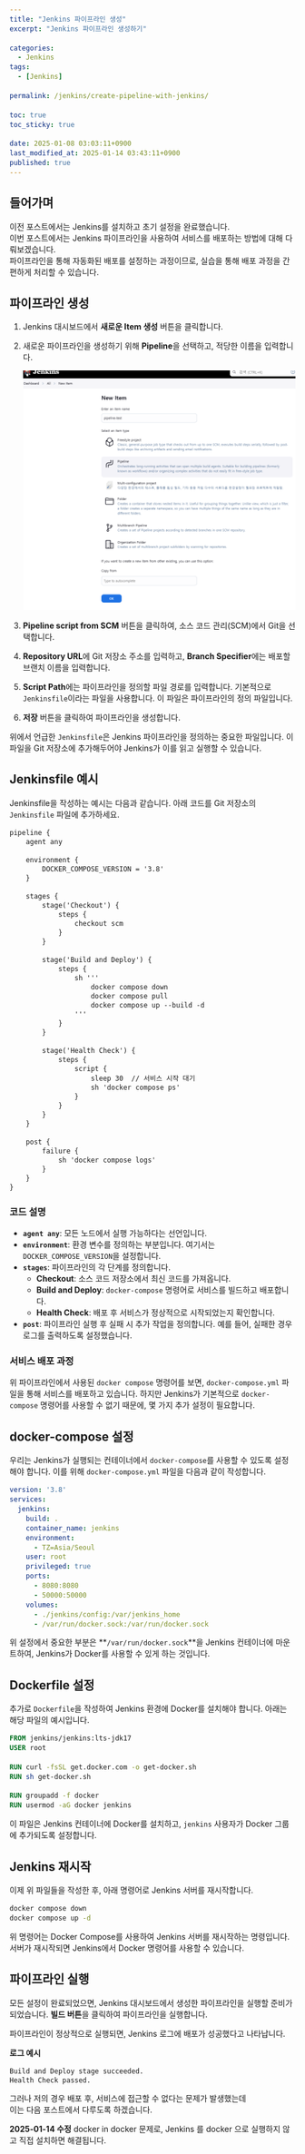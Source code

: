 ```yaml
---
title: "Jenkins 파이프라인 생성"
excerpt: "Jenkins 파이프라인 생성하기" 

categories:
  - Jenkins
tags:
  - [Jenkins]

permalink: /jenkins/create-pipeline-with-jenkins/

toc: true
toc_sticky: true

date: 2025-01-08 03:03:11+0900
last_modified_at: 2025-01-14 03:43:11+0900
published: true
---
```


## **들어가며**
이전 포스트에서는 Jenkins를 설치하고 초기 설정을 완료했습니다.  
이번 포스트에서는 Jenkins 파이프라인을 사용하여 서비스를 배포하는 방법에 대해 다뤄보겠습니다.  
파이프라인을 통해 자동화된 배포를 설정하는 과정이므로, 실습을 통해 배포 과정을 간편하게 처리할 수 있습니다.

## **파이프라인 생성**

1. Jenkins 대시보드에서 **새로운 Item 생성** 버튼을 클릭합니다.
2. 새로운 파이프라인을 생성하기 위해 **Pipeline**을 선택하고, 적당한 이름을 입력합니다.

   ![파이프라인 생성](/assets/images/posts_img/devops/jenkins/create_pipeline.png)

3. **Pipeline script from SCM** 버튼을 클릭하여, 소스 코드 관리(SCM)에서 Git을 선택합니다.
4. **Repository URL**에 Git 저장소 주소를 입력하고, **Branch Specifier**에는 배포할 브랜치 이름을 입력합니다.

5. **Script Path**에는 파이프라인을 정의할 파일 경로를 입력합니다. 기본적으로 `Jenkinsfile`이라는 파일을 사용합니다. 이 파일은 파이프라인의 정의 파일입니다.

6. **저장** 버튼을 클릭하여 파이프라인을 생성합니다.

위에서 언급한 `Jenkinsfile`은 Jenkins 파이프라인을 정의하는 중요한 파일입니다. 이 파일을 Git 저장소에 추가해두어야 Jenkins가 이를 읽고 실행할 수 있습니다.

## **Jenkinsfile 예시**

Jenkinsfile을 작성하는 예시는 다음과 같습니다. 아래 코드를 Git 저장소의 `Jenkinsfile` 파일에 추가하세요.

```Jenkinsfile
pipeline {
    agent any
    
    environment {
        DOCKER_COMPOSE_VERSION = '3.8'
    }
    
    stages {
        stage('Checkout') {
            steps {
                checkout scm
            }
        }
        
        stage('Build and Deploy') {
            steps {
                sh '''
                    docker compose down
                    docker compose pull
                    docker compose up --build -d
                '''
            }
        }
        
        stage('Health Check') {
            steps {
                script {
                    sleep 30  // 서비스 시작 대기
                    sh 'docker compose ps'
                }
            }
        }
    }
    
    post {
        failure {
            sh 'docker compose logs'
        }
    }
}
```

### **코드 설명**
- **`agent any`**: 모든 노드에서 실행 가능하다는 선언입니다.
- **`environment`**: 환경 변수를 정의하는 부분입니다. 여기서는 `DOCKER_COMPOSE_VERSION`을 설정합니다.
- **`stages`**: 파이프라인의 각 단계를 정의합니다.
    - **Checkout**: 소스 코드 저장소에서 최신 코드를 가져옵니다.
    - **Build and Deploy**: `docker-compose` 명령어로 서비스를 빌드하고 배포합니다.
    - **Health Check**: 배포 후 서비스가 정상적으로 시작되었는지 확인합니다.
- **`post`**: 파이프라인 실행 후 실패 시 추가 작업을 정의합니다. 예를 들어, 실패한 경우 로그를 출력하도록 설정했습니다.

### **서비스 배포 과정**

위 파이프라인에서 사용된 `docker compose` 명령어를 보면, `docker-compose.yml` 파일을 통해 서비스를 배포하고 있습니다. 하지만 Jenkins가 기본적으로 `docker-compose` 명령어를 사용할 수 없기 때문에, 몇 가지 추가 설정이 필요합니다.

## **docker-compose 설정**

우리는 Jenkins가 실행되는 컨테이너에서 `docker-compose`를 사용할 수 있도록 설정해야 합니다. 이를 위해 `docker-compose.yml` 파일을 다음과 같이 작성합니다.

```docker-compose.yml
version: '3.8'
services:
  jenkins:
    build: .
    container_name: jenkins
    environment:
      - TZ=Asia/Seoul
    user: root
    privileged: true
    ports:
      - 8080:8080
      - 50000:50000
    volumes:
      - ./jenkins/config:/var/jenkins_home
      - /var/run/docker.sock:/var/run/docker.sock
```

위 설정에서 중요한 부분은 **`/var/run/docker.sock`**을 Jenkins 컨테이너에 마운트하여, Jenkins가 Docker를 사용할 수 있게 하는 것입니다.

## **Dockerfile 설정**

추가로 `Dockerfile`을 작성하여 Jenkins 환경에 Docker를 설치해야 합니다. 아래는 해당 파일의 예시입니다.

```Dockerfile
FROM jenkins/jenkins:lts-jdk17
USER root

RUN curl -fsSL get.docker.com -o get-docker.sh
RUN sh get-docker.sh

RUN groupadd -f docker
RUN usermod -aG docker jenkins
```

이 파일은 Jenkins 컨테이너에 Docker를 설치하고, `jenkins` 사용자가 Docker 그룹에 추가되도록 설정합니다.

## **Jenkins 재시작**

이제 위 파일들을 작성한 후, 아래 명령어로 Jenkins 서버를 재시작합니다.

```bash
docker compose down
docker compose up -d
```

위 명령어는 Docker Compose를 사용하여 Jenkins 서버를 재시작하는 명령입니다. 서버가 재시작되면 Jenkins에서 Docker 명령어를 사용할 수 있습니다.

## **파이프라인 실행**

모든 설정이 완료되었으면, Jenkins 대시보드에서 생성한 파이프라인을 실행할 준비가 되었습니다. **빌드 버튼**을 클릭하여 파이프라인을 실행합니다.

파이프라인이 정상적으로 실행되면, Jenkins 로그에 배포가 성공했다고 나타납니다.

**로그 예시**
```
Build and Deploy stage succeeded.
Health Check passed.
```

그러나 저의 경우 배포 후, 서비스에 접근할 수 없다는 문제가 발생했는데<br>
이는 다음 포스트에서 다루도록 하겠습니다.

**2025-01-14 수정**
docker in docker 문제로, Jenkins 를 docker 으로 실행하지 않고 직접 설치하면 해결됩니다.
